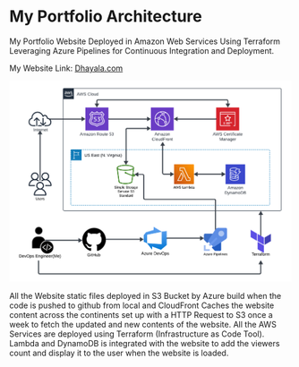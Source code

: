 # My Portfolio Architecture
My Portfolio Website Deployed in Amazon Web Services Using Terraform Leveraging Azure Pipelines for Continuous Integration and Deployment.

My Website Link: [Dhayala.com](https://Dhayala.com/)

![Dhayala's Portfolio Architecture.](</Images/Portfolio Architecture.png>)

All the Website static files deployed in S3 Bucket by Azure build when the code is pushed to github from local and CloudFront Caches the website content across the continents set up with a HTTP Request to S3 once a week to fetch the updated and new contents of the website.
All the AWS Services are deployed using Terraform (Infrastructure as Code Tool). Lambda and DynamoDB is integrated with the website to add the viewers count and display it to the user when the website is loaded.
